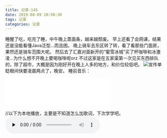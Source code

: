 ```yaml
---
title: 记录-145
date: 2019-08-09 20:50:30
tags: 记录
categories: 记录
---
```

睡醒了吃，吃完了睡，中午晚上蒸面条，越来越颓废。
早上还看了会网课，结果还是没能看懂Java泛型...而且困。
晚上骑车去东区转了转，看了看那些门面房，果然还是骑车范围大呢。
然后去了汇嘉对面新开的“蜜雪冰城”买了杯咖啡和冰激凌...为什么想不开晚上要喝咖啡呢orz
不过这家是在五家渠第一次见买东西排队的，除了超市，大概是因为刚好开在晚上人多的地方，和价位较低吧。
![宣传单](/img/记录145-1.jpg)
眨眼间快要凌晨两点了，晚安。
睡前音乐：
<iframe frameborder="no" border="0" marginwidth="0" marginheight="0" width=330 height=86 src="//music.163.com/outchain/player?type=2&id=2532696&auto=1&height=66"></iframe>

//以下为本地播放，主要是不知道怎么加歌词，下次学学吧。
<audio id="audio" controls="" preload="none">
<source id="mp3" src="/audio/Emme Packer - Missing？.mp3">
</audio>